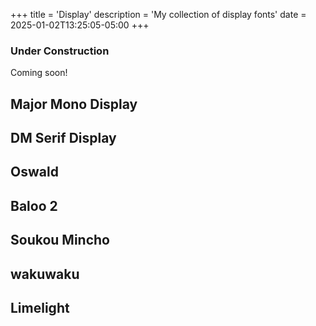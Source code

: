 +++
title = 'Display'
description = 'My collection of display fonts'
date = 2025-01-02T13:25:05-05:00
+++

### Under Construction

Coming soon!

## Major Mono Display

## DM Serif Display

## Oswald

## Baloo 2

## Soukou Mincho

## wakuwaku

## Limelight
